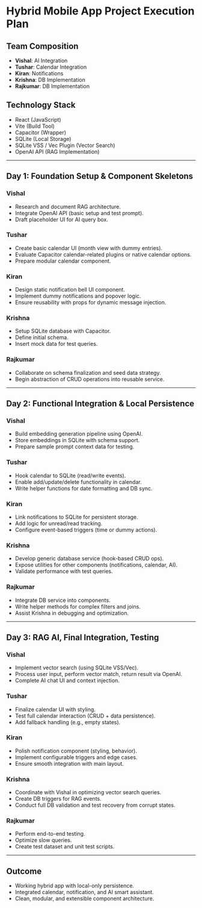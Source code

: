 # Hybrid Mobile App Project Execution Plan 

## Team Composition
- **Vishal**: AI Integration
- **Tushar**: Calendar Integration
- **Kiran**: Notifications
- **Krishna**: DB Implementation
- **Rajkumar**: DB Implementation

## Technology Stack
- React (JavaScript)
- Vite (Build Tool)
- Capacitor (Wrapper)
- SQLite (Local Storage)
- SQLite VSS / Vec Plugin (Vector Search)
- OpenAI API (RAG Implementation)

---

## Day 1: Foundation Setup & Component Skeletons

### Vishal
- Research and document RAG architecture.
- Integrate OpenAI API (basic setup and test prompt).
- Draft placeholder UI for AI query box.

### Tushar
- Create basic calendar UI (month view with dummy entries).
- Evaluate Capacitor calendar-related plugins or native calendar options.
- Prepare modular calendar component.

### Kiran
- Design static notification bell UI component.
- Implement dummy notifications and popover logic.
- Ensure reusability with props for dynamic message injection.

### Krishna
- Setup SQLite database with Capacitor.
- Define initial schema.
- Insert mock data for test queries.

### Rajkumar
- Collaborate on schema finalization and seed data strategy.
- Begin abstraction of CRUD operations into reusable service.

---

## Day 2: Functional Integration & Local Persistence

### Vishal
- Build embedding generation pipeline using OpenAI.
- Store embeddings in SQLite with schema support.
- Prepare sample prompt context data for testing.

### Tushar
- Hook calendar to SQLite (read/write events).
- Enable add/update/delete functionality in calendar.
- Write helper functions for date formatting and DB sync.

### Kiran
- Link notifications to SQLite for persistent storage.
- Add logic for unread/read tracking.
- Configure event-based triggers (time or dummy actions).

### Krishna
- Develop generic database service (hook-based CRUD ops).
- Expose utilities for other components (notifications, calendar, AI).
- Validate performance with test queries.

### Rajkumar
- Integrate DB service into components.
- Write helper methods for complex filters and joins.
- Assist Krishna in debugging and optimization.

---

## Day 3: RAG AI, Final Integration, Testing

### Vishal
- Implement vector search (using SQLite VSS/Vec).
- Process user input, perform vector match, return result via OpenAI.
- Complete AI chat UI and context injection.

### Tushar
- Finalize calendar UI with styling.
- Test full calendar interaction (CRUD + data persistence).
- Add fallback handling (e.g., empty states).

### Kiran
- Polish notification component (styling, behavior).
- Implement configurable triggers and edge cases.
- Ensure smooth integration with main layout.

### Krishna
- Coordinate with Vishal in optimizing vector search queries.
- Create DB triggers for RAG events.
- Conduct full DB validation and test recovery from corrupt states.

### Rajkumar
- Perform end-to-end testing.
- Optimize slow queries.
- Create test dataset and unit test scripts.

---

## Outcome
- Working hybrid app with local-only persistence.
- Integrated calendar, notification, and AI smart assistant.
- Clean, modular, and extensible component architecture.
